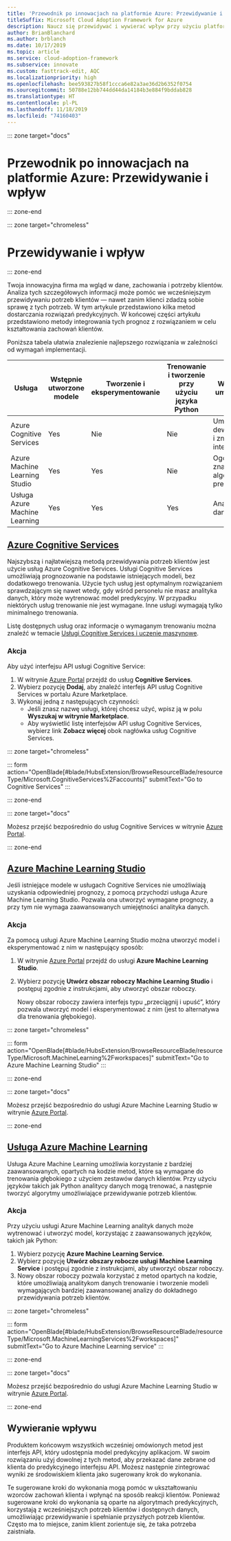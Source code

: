 ```yaml
---
title: 'Przewodnik po innowacjach na platformie Azure: Przewidywanie i wpływ'
titleSuffix: Microsoft Cloud Adoption Framework for Azure
description: Naucz się przewidywać i wywierać wpływ przy użyciu platformy Azure.
author: BrianBlanchard
ms.author: brblanch
ms.date: 10/17/2019
ms.topic: article
ms.service: cloud-adoption-framework
ms.subservice: innovate
ms.custom: fasttrack-edit, AQC
ms.localizationpriority: high
ms.openlocfilehash: bee593827b58f1ccca6e82a3ae36d2b6352f0754
ms.sourcegitcommit: 50788e12bb744dd44da14184b3e884f9bddab828
ms.translationtype: HT
ms.contentlocale: pl-PL
ms.lasthandoff: 11/18/2019
ms.locfileid: "74160403"
---
```

::: zone target="docs"

# <a name="azure-innovation-guide-predict-and-influence"></a>Przewodnik po innowacjach na platformie Azure: Przewidywanie i wpływ

::: zone-end

::: zone target="chromeless"

# <a name="predict-and-influence"></a>Przewidywanie i wpływ

::: zone-end

Twoja innowacyjna firma ma wgląd w dane, zachowania i potrzeby klientów. Analiza tych szczegółowych informacji może pomóc we wcześniejszym przewidywaniu potrzeb klientów — nawet zanim klienci zdadzą sobie sprawę z tych potrzeb. W tym artykule przedstawiono kilka metod dostarczania rozwiązań predykcyjnych. W końcowej części artykułu przedstawiono metody integrowania tych prognoz z rozwiązaniem w celu kształtowania zachowań klientów.

Poniższa tabela ułatwia znalezienie najlepszego rozwiązania w zależności od wymagań implementacji.

|Usługa  |Wstępnie utworzone modele  |Tworzenie i eksperymentowanie  |Trenowanie i tworzenie przy użyciu języka Python|Wymagane umiejętności|
|---------|---------|---------|---------|---------|
|Azure Cognitive Services|Yes|Nie|Nie|Umiejętności deweloperskie i znajomość interfejsu API|
|Azure Machine Learning Studio|Yes|Yes|Nie|Ogólna znajomość algorytmów predykcyjnych|
|Usługa Azure Machine Learning|Yes|Yes|Yes|Analityk danych|

## <a name="azure-cognitive-servicestabcognitiveservices"></a>[Azure Cognitive Services](#tab/CognitiveServices)

Najszybszą i najłatwiejszą metodą przewidywania potrzeb klientów jest użycie usług Azure Cognitive Services. Usługi Cognitive Services umożliwiają prognozowanie na podstawie istniejących modeli, bez dodatkowego trenowania. Użycie tych usług jest optymalnym rozwiązaniem sprawdzającym się nawet wtedy, gdy wśród personelu nie masz analityka danych, który może wytrenować model predykcyjny. W przypadku niektórych usług trenowanie nie jest wymagane. Inne usługi wymagają tylko minimalnego trenowania.

Listę dostępnych usług oraz informacje o wymaganym trenowaniu można znaleźć w temacie [Usługi Cognitive Services i uczenie maszynowe](https://docs.microsoft.com/azure/cognitive-services/cognitive-services-and-machine-learning#service-requirements-for-the-data-model).

### <a name="action"></a>Akcja

Aby użyć interfejsu API usługi Cognitive Service:

1. W witrynie [Azure Portal](https://portal.azure.com/#blade/HubsExtension/BrowseResourceBlade/resourceType/Microsoft.CognitiveServices%2Faccounts) przejdź do usług **Cognitive Services**.
2. Wybierz pozycję **Dodaj**, aby znaleźć interfejs API usług Cognitive Services w portalu Azure Marketplace.
3. Wykonaj jedną z następujących czynności:
   - Jeśli znasz nazwę usługi, której chcesz użyć, wpisz ją w polu **Wyszukaj w witrynie Marketplace**.
   - Aby wyświetlić listę interfejsów API usług Cognitive Services, wybierz link **Zobacz więcej** obok nagłówka usług Cognitive Services.

::: zone target="chromeless"

<!-- markdownlint-disable DOCSMD001 -->

::: form action="OpenBlade[#blade/HubsExtension/BrowseResourceBlade/resourceType/Microsoft.CognitiveServices%2Faccounts]" submitText="Go to Cognitive Services" :::

<!-- markdownlint-enable DOCSMD001 -->

::: zone-end

::: zone target="docs"

Możesz przejść bezpośrednio do usług Cognitive Services w witrynie [Azure Portal](https://portal.azure.com/#blade/HubsExtension/BrowseResourceBlade/resourceType/Microsoft.CognitiveServices%2Faccounts).

::: zone-end

## <a name="azure-machine-learning-studiotabmachinelearningstudio"></a>[Azure Machine Learning Studio](#tab/MachineLearningStudio)

Jeśli istniejące modele w usługach Cognitive Services nie umożliwiają uzyskania odpowiedniej prognozy, z pomocą przychodzi usługa Azure Machine Learning Studio. Pozwala ona utworzyć wymagane prognozy, a przy tym nie wymaga zaawansowanych umiejętności analityka danych.

<!-- markdownlint-disable MD024 -->

### <a name="action"></a>Akcja

Za pomocą usługi Azure Machine Learning Studio można utworzyć model i eksperymentować z nim w następujący sposób:

1. W witrynie [Azure Portal](https://portal.azure.com/#blade/HubsExtension/BrowseResourceBlade/resourceType/Microsoft.MachineLearning%2Fworkspaces) przejdź do usługi **Azure Machine Learning Studio**.
2. Wybierz pozycję **Utwórz obszar roboczy Machine Learning Studio** i postępuj zgodnie z instrukcjami, aby utworzyć obszar roboczy.

   Nowy obszar roboczy zawiera interfejs typu „przeciągnij i upuść”, który pozwala utworzyć model i eksperymentować z nim (jest to alternatywa dla trenowania głębokiego).

::: zone target="chromeless"

<!-- markdownlint-disable DOCSMD001 -->

::: form action="OpenBlade[#blade/HubsExtension/BrowseResourceBlade/resourceType/Microsoft.MachineLearning%2Fworkspaces]" submitText="Go to Azure Machine Learning Studio" :::

<!-- markdownlint-enable DOCSMD001 -->

::: zone-end

::: zone target="docs"

Możesz przejść bezpośrednio do usługi Azure Machine Learning Studio w witrynie [Azure Portal](https://portal.azure.com/#blade/HubsExtension/BrowseResourceBlade/resourceType/Microsoft.MachineLearning%2Fworkspaces).

::: zone-end

## <a name="azure-machine-learning-servicetabmachinelearningservice"></a>[Usługa Azure Machine Learning](#tab/MachineLearningService)

Usługa Azure Machine Learning umożliwia korzystanie z bardziej zaawansowanych, opartych na kodzie metod, które są wymagane do trenowania głębokiego z użyciem zestawów danych klientów. Przy użyciu języków takich jak Python analitycy danych mogą trenować, a następnie tworzyć algorytmy umożliwiające przewidywanie potrzeb klientów.

### <a name="action"></a>Akcja

Przy użyciu usługi Azure Machine Learning analityk danych może wytrenować i utworzyć model, korzystając z zaawansowanych języków, takich jak Python:

1. Wybierz pozycję **Azure Machine Learning Service**.
2. Wybierz pozycję **Utwórz obszary robocze usługi Machine Learning Service** i postępuj zgodnie z instrukcjami, aby utworzyć obszar roboczy.
3. Nowy obszar roboczy pozwala korzystać z metod opartych na kodzie, które umożliwiają analitykom danych trenowanie i tworzenie modeli wymagających bardziej zaawansowanej analizy do dokładnego przewidywania potrzeb klientów.

::: zone target="chromeless"

<!-- markdownlint-disable DOCSMD001 -->

::: form action="OpenBlade[#blade/HubsExtension/BrowseResourceBlade/resourceType/Microsoft.MachineLearningServices%2Fworkspaces]" submitText="Go to Azure Machine Learning service" :::

<!-- markdownlint-enable DOCSMD001 -->

::: zone-end

::: zone target="docs"

Możesz przejść bezpośrednio do usługi Azure Machine Learning Studio w witrynie [Azure Portal](https://portal.azure.com/#blade/HubsExtension/BrowseResourceBlade/resourceType/Microsoft.MachineLearningServices%2Fworkspaces).

::: zone-end

## <a name="influence"></a>Wywieranie wpływu

Produktem końcowym wszystkich wcześniej omówionych metod jest interfejs API, który udostępnia model predykcyjny aplikacjom. W swoim rozwiązaniu użyj dowolnej z tych metod, aby przekazać dane zebrane od klienta do predykcyjnego interfejsu API. Możesz następnie zintegrować wyniki ze środowiskiem klienta jako sugerowany krok do wykonania.

Te sugerowane kroki do wykonania mogą pomóc w ukształtowaniu wzorców zachowań klienta i wpłynąć na sposób reakcji klientów. Ponieważ sugerowane kroki do wykonania są oparte na algorytmach predykcyjnych, korzystają z wcześniejszych potrzeb klientów i dostępnych danych, umożliwiając przewidywanie i spełnianie przyszłych potrzeb klientów. Często ma to miejsce, zanim klient zorientuje się, że taka potrzeba zaistniała.
